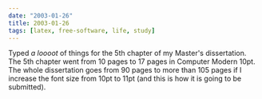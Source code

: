 ```yaml
---
date: "2003-01-26"
title: 2003-01-26
tags: [latex, free-software, life, study]
---
```

Typed *a loooot* of things for the 5th chapter of my Master's
dissertation. The 5th chapter went from 10 pages to 17 pages in
Computer Modern 10pt. The whole dissertation goes from 90 pages to
more than 105 pages if I increase the font size from 10pt to 11pt
(and this is how it is going to be submitted).

